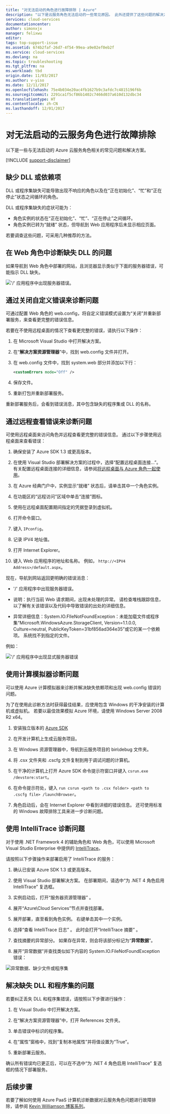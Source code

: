 ```yaml
---
title: "对无法启动的角色进行故障排除 | Azure"
description: "以下是云服务角色无法启动的一些常见原因。 此外还提供了这些问题的解决方案。"
services: cloud-services
documentationcenter: 
author: simonxjx
manager: felixwu
editor: 
tags: top-support-issue
ms.assetid: 674b2faf-26d7-4f54-99ea-a9e02ef0eb2f
ms.service: cloud-services
ms.devlang: na
ms.topic: troubleshooting
ms.tgt_pltfrm: na
ms.workload: tbd
origin.date: 11/03/2017
ms.author: v-yiso
ms.date: 12/11/2017
ms.openlocfilehash: 75e4b034e20ac4fb1627b9c3afdc7c4815196f6b
ms.sourcegitcommit: 2291ca1f5cf86b1402c7466d037a610d132dbc34
ms.translationtype: HT
ms.contentlocale: zh-CN
ms.lasthandoff: 12/01/2017
---
```

# <a name="troubleshoot-cloud-service-roles-that-fail-to-start"></a>对无法启动的云服务角色进行故障排除

以下是一些与无法启动的 Azure 云服务角色相关的常见问题和解决方案。

[!INCLUDE [support-disclaimer](../../includes/support-disclaimer.md)]

## <a name="missing-dlls-or-dependencies"></a>缺少 DLL 或依赖项

DLL 或程序集缺失可能导致出现不响应的角色以及在“正在初始化”、“忙”和“正在停止”状态之间循环的角色。

DLL 或程序集缺失的症状可能为：

- 角色实例的状态在“正在初始化”、“忙”、“正在停止”之间循环。
- 角色实例已转为“就绪”  状态，但导航到 Web 应用程序后未显示相应页面。

若要调查这些问题，可采用几种推荐的方法。

## <a name="diagnose-missing-dll-issues-in-a-web-role"></a>在 Web 角色中诊断缺失 DLL 的问题

如果导航到 Web 角色中部署的网站，且浏览器显示类似于下面的服务器错误，可能指示 DLL 缺失。

!['/' 应用程序中出现服务器错误。](./media/cloud-services-troubleshoot-roles-that-fail-start/ic503388.png)

## <a name="diagnose-issues-by-turning-off-custom-errors"></a>通过关闭自定义错误来诊断问题

可通过配置 Web 角色的 web.config，将自定义错误模式设置为“关闭”并重新部署服务，来查看更完整的错误信息。

若要在不使用远程桌面的情况下查看更完整的错误，请执行以下操作：

1. 在 Microsoft Visual Studio 中打开解决方案。

2. 在“**解决方案资源管理器**”中，找到 web.config 文件并打开。

3. 在 web.config 文件中，找到 system.web 部分并添加以下行：

    ```xml
    <customErrors mode="Off" />
    ```

4. 保存文件。

5. 重新打包并重新部署服务。

重新部署服务后，会看到错误消息，其中包含缺失的程序集或 DLL 的名称。

## <a name="diagnose-issues-by-viewing-the-error-remotely"></a>通过远程查看错误来诊断问题

可使用远程桌面来访问角色并远程查看更完整的错误信息。 通过以下步骤使用远程桌面来查看错误：

1. 确保安装了 Azure SDK 1.3 或更高版本。

2. 在使用 Visual Studio 部署解决方案的过程中，选择“配置远程桌面连接...”。 有关配置远程桌面连接的详细信息，请参阅[将远程桌面与 Azure 角色一起使用](../vs-azure-tools-remote-desktop-roles.md)。

3. 在 Azure 经典门户中，实例显示“就绪” 状态后，请单击其中一个角色实例。

4. 在功能区的“远程访问”区域中单击“连接”图标。

5. 使用在远程桌面配置期间指定的凭据登录到虚拟机。

6. 打开命令窗口。

7. 键入 `IPconfig`。

8. 记录 IPV4 地址值。

9. 打开 Internet Explorer。

10. 键入 Web 应用程序的地址和名称。 例如， `http://<IPV4 Address>/default.aspx`。

现在，导航到网站返回更明确的错误消息：

* '/' 应用程序中出现服务器错误。

* 说明：执行当前 Web 请求期间，出现未处理的异常。 请检查堆栈跟踪信息，以了解有关该错误以及代码中导致错误的出处的详细信息。

* 异常详细信息：System.IO.FIleNotFoundException：未能加载文件或程序集“Microsoft.WindowsAzure.StorageClient, Version=1.1.0.0, Culture=neutral, PublicKeyToken=31bf856ad364e35”或它的某一个依赖项。 系统找不到指定的文件。

例如：

!['/' 应用程序中出现显式服务器错误](./media/cloud-services-troubleshoot-roles-that-fail-start/ic503389.png)

## <a name="diagnose-issues-by-using-the-compute-emulator"></a>使用计算模拟器诊断问题

可以使用 Azure 计算模拟器来诊断并解决缺失依赖项和出现 web.config 错误的问题。

为了在使用此诊断方法时获得最佳结果，应使用包含 Windows 的干净安装的计算机或虚拟机。 若要以最佳效果模拟 Azure 环境，请使用 Windows Server 2008 R2 x64。

1. 安装独立版本的 [Azure SDK](https://www.azure.cn/downloads)

2. 在开发计算机上生成云服务项目。

3. 在 Windows 资源管理器中，导航到云服务项目的 bin\debug 文件夹。

4. 将 .csx 文件夹和 .cscfg 文件复制到用于调试问题的计算机。

5. 在干净的计算机上打开 Azure SDK 命令提示符窗口并键入 `csrun.exe /devstore:start`。

6. 在命令提示符处，键入 `run csrun <path to .csx folder> <path to .cscfg file> /launchBrowser`。

7. 角色启动后，会在 Internet Explorer 中看到详细的错误信息。 还可使用标准的 Windows 故障排除工具来进一步诊断问题。

## <a name="diagnose-issues-by-using-intellitrace"></a>使用 IntelliTrace 诊断问题
对于使用 .NET Framework 4 的辅助角色和 Web 角色，可以使用 Microsoft Visual Studio Enterprise 中提供的 [IntelliTrace](https://msdn.microsoft.com/library/dd264915.aspx)。

请按照以下步骤操作来部署启用了 IntelliTrace 的服务：

1. 确认已安装 Azure SDK 1.3 或更高版本。

2. 使用 Visual Studio 部署解决方案。 在部署期间，请选中“为 .NET 4 角色启用 IntelliTrace”  复选框。

3. 实例启动后，打开“服务器资源管理器” 。

4. 展开“Azure\\Cloud Services”节点并查找部署。

5. 展开部署，直至看到角色实例。 右键单击其中一个实例。

6. 选择“查看 IntelliTrace 日志” 。 此时会打开“IntelliTrace 摘要”  。

7. 查找摘要的异常部分。 如果存在异常，则会将该部分标记为“**异常数据**”。

8. 展开“异常数据”并查找类似如下内容的 System.IO.FileNotFoundException 错误：

![异常数据、缺少文件或程序集](./media/cloud-services-troubleshoot-roles-that-fail-start/ic503390.png)

## <a name="address-missing-dlls-and-assemblies"></a>解决缺失 DLL 和程序集的问题

若要纠正丢失 DLL 和程序集错误，请按照以下步骤进行操作：

1. 在 Visual Studio 中打开解决方案。

2. 在“解决方案资源管理器”中，打开 References 文件夹。

3. 单击错误中标识的程序集。

4. 在“属性”窗格中，找到“复制本地属性”并将值设置为“True”。

5. 重新部署云服务。

确认所有错误均已更正后，可以在不选中“为 .NET 4 角色启用 IntelliTrace”  复选框的情况下部署服务。

## <a name="next-steps"></a>后续步骤

若要了解如何使用 Azure PaaS 计算机诊断数据对云服务角色问题进行故障排除，请参阅 [Kevin Williamson 博客系列](http://blogs.msdn.com/b/kwill/archive/2013/08/09/windows-azure-paas-compute-diagnostics-data.aspx)。